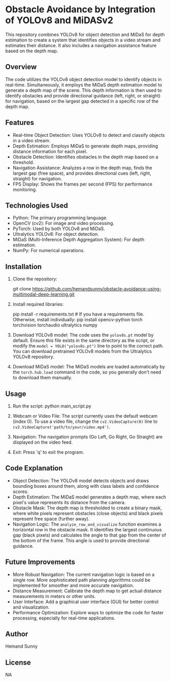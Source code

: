 # Obstacle Avoidance by Integration of YOLOv8 and MiDASv2

This repository combines YOLOv8 for object detection and MiDaS for depth estimation to create a system that identifies objects in a video stream and estimates their distance. It also includes a navigation assistance feature based on the depth map.

## Overview

The code utilizes the YOLOv8 object detection model to identify objects in real-time.  Simultaneously, it employs the MiDaS depth estimation model to generate a depth map of the scene.  This depth information is then used to identify obstacles and provide directional guidance (left, right, or straight) for navigation, based on the largest gap detected in a specific row of the depth map.

## Features

*   Real-time Object Detection: Uses YOLOv8 to detect and classify objects in a video stream.
*   Depth Estimation: Employs MiDaS to generate depth maps, providing distance information for each pixel.
*   Obstacle Detection:  Identifies obstacles in the depth map based on a threshold.
*   Navigation Assistance: Analyzes a row in the depth map, finds the largest gap (free space), and provides directional cues (left, right, straight) for navigation.
*   FPS Display: Shows the frames per second (FPS) for performance monitoring.

## Technologies Used

*   Python: The primary programming language.
*   OpenCV (cv2): For image and video processing.
*   PyTorch: Used by both YOLOv8 and MiDaS.
*   Ultralytics YOLOv8: For object detection.
*   MiDaS (Multi-Inference Depth Aggregation System): For depth estimation.
*   NumPy: For numerical operations.

## Installation

1.  Clone the repository:

    git clone https://github.com/hemandsunny/obstacle-avoidance-using-multimodal-deep-learning.git

2.  Install required libraries:

    pip install -r requirements.txt  # If you have a requirements file. Otherwise, install individually:
    pip install opencv-python torch torchvision torchaudio ultralytics numpy
    

3.  Download YOLOv8 model:  The code uses the `yolov8s.pt` model by default. Ensure this file exists in the same directory as the script, or modify the `model = YOLO("yolov8s.pt")` line to point to the correct path.  You can download pretrained YOLOv8 models from the Ultralytics YOLOv8 repository.

4.  Download MiDaS model: The MiDaS models are loaded automatically by the `torch.hub.load` command in the code, so you generally don't need to download them manually.

## Usage

1.  Run the script:
   python main_script.py

2.  Webcam or Video File: The script currently uses the default webcam (index 0). To use a video file, change the `cv2.VideoCapture(0)` line to `cv2.VideoCapture('path/to/your/video.mp4')`.

3.  Navigation: The navigation prompts (Go Left, Go Right, Go Straight) are displayed on the video feed.

4.  Exit: Press 'q' to exit the program.

## Code Explanation

*   Object Detection: The YOLOv8 model detects objects and draws bounding boxes around them, along with class labels and confidence scores.
*   Depth Estimation: The MiDaS model generates a depth map, where each pixel's value represents its distance from the camera.
*   Obstacle Mask: The depth map is thresholded to create a binary mask, where white pixels represent obstacles (close objects) and black pixels represent free space (further away).
*   Navigation Logic: The `analyze_row_and_visualize` function examines a horizontal row in the obstacle mask. It identifies the largest continuous gap (black pixels) and calculates the angle to that gap from the center of the bottom of the frame. This angle is used to provide directional guidance.

## Future Improvements

*   More Robust Navigation: The current navigation logic is based on a single row.  More sophisticated path planning algorithms could be implemented for smoother and more accurate navigation.
*   Distance Measurement:  Calibrate the depth map to get actual distance measurements in meters or other units.
*   User Interface: Add a graphical user interface (GUI) for better control and visualization.
*   Performance Optimization: Explore ways to optimize the code for faster processing, especially for real-time applications.

## Author

Hemand Sunny

## License

NA
